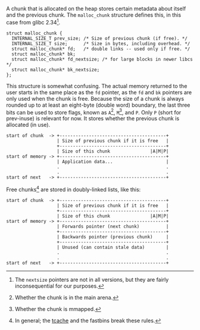 A chunk that is allocated on the heap stores certain metadata about itself and
the previous chunk. The `malloc_chunk` structure defines this, in this case from
glibc 2.34[^1].

    struct malloc_chunk {
      INTERNAL_SIZE_T prev_size; /* Size of previous chunk (if free). */
      INTERNAL_SIZE_T size;      /* Size in bytes, including overhead. */
      struct malloc_chunk* fd;   /* double links -- used only if free. */
      struct malloc_chunk* bk;
      struct malloc_chunk* fd_nextsize; /* for large blocks in newer libcs */
      struct malloc_chunk* bk_nextsize;
    };

This structure is somewhat confusing. The actual memory returned to the user
starts in the same place as the `fd` pointer, as the `fd` and `bk` pointers are
only used when the chunk is free. Because the size of a chunk is always rounded
up to at least an eight-byte (double word) boundary, the last three bits can be
used to store flags, known as `A`[^2], `M`[^3], and `P`. Only `P` (short for
prev-inuse) is relevant for now. It stores whether the previous chunk is
allocated (in use).

    start of chunk  -> +----------------------------------------+
                       | Size of previous chunk if it is free   |
                       +----------------------------------------+
                       | Size of this chunk               |A|M|P|
    start of memory -> +----------------------------------------+
                       | Application data...                    |
                       .                                        .
                       .                                        .
    start of next   -> +----------------------------------------+

Free chunks[^4] are stored in doubly-linked lists, like this:

    start of chunk  -> +----------------------------------------+
                       | Size of previous chunk if it is free   |
                       +----------------------------------------+
                       | Size of this chunk               |A|M|P|
    start of memory -> +----------------------------------------+
                       | Forwards pointer (next chunk)          |
                       +----------------------------------------+
                       | Backwards pointer (previous chunk)     |
                       +----------------------------------------+
                       | Unused (can contain stale data)        |
                       .                                        .
                       .                                        .
    start of next   -> +----------------------------------------+

[^1]:
    The `nextsize` pointers are not in all versions, but they are fairly
    inconsequential for our purposes.

[^2]:
    Whether the chunk is in the main arena.

[^3]:
    Whether the chunk is mmapped.

[^4]:
    In general; the [tcache](tcache) and the fastbins break these rules.


